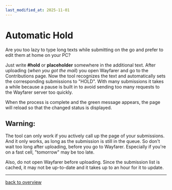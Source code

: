 ```yaml
---
last_modified_at: 2025-11-01
---
```


# Automatic Hold

Are you too lazy to type long texts while submitting on the go and prefer to edit them at home on your PC?

Just write **#hold** or **placeholder** somewhere in the additional text. After uploading (*when you got the mail*) you open Wayfarer and go to the Contributions page.
Now the tool recognizes the text and automatically sets the corresponding submissions to "HOLD". With many submissions it takes a while because
a pause is built in to avoid sending too many requests to the Wayfarer server too quickly.

When the process is complete and the green message appears, the page will reload so that the changed status is displayed.

## Warning:
The tool can only work if you actively call up the page of your submissions. And it only works,
as long as the submission is still in the queue. So don't wait too long after uploading,
before you go to Wayfarer. Especially if you're on a fast cell, "tomorrow" may be too late.

Also, do not open Wayfarer before uploading. Since the submission list is cached, it may not be up-to-date and it takes up to an hour for it to update.

---

[back to overview](../english.html)